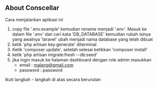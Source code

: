 ## About Conscellar

Cara menjalankan aplikasi ini

1. copy file '.env.example' kemudian rename menjadi '.env'. Masuk ke dalam file '.env' dan cari kata 'DB_DATABASE' kemudian rubah isinya yang awalnya 'laravel' ubah menjadi nama database yang telah dibuat
2. ketik 'php artisan key:generate' diterminal
3. Ketik 'composer update', setelah selesai ketikkan 'composer install'
4. ketik 'php artisan migrate:fresh --db:seed'
5. jika ingin masuk ke halaman dashboard dengan role admin masukkan
    - email : malang@gmail.com
    - password : password

Ikuti langkah - langkah di atas secara berurutan
